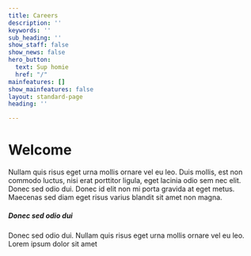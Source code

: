 ```yaml
---
title: Careers
description: ''
keywords: ''
sub_heading: ''
show_staff: false
show_news: false
hero_button:
  text: Sup homie
  href: "/"
mainfeatures: []
show_mainfeatures: false
layout: standard-page
heading: ''

---
```

# Welcome
Nullam quis risus eget urna mollis ornare vel eu leo. Duis mollis, est non commodo luctus, nisi erat porttitor ligula, eget lacinia odio sem nec elit. Donec sed odio dui. Donec id elit non mi porta gravida at eget metus. Maecenas sed diam eget risus varius blandit sit amet non magna.

##### Donec sed odio dui
Donec sed odio dui. Nullam quis risus eget urna mollis ornare vel eu leo. Lorem ipsum dolor sit amet
